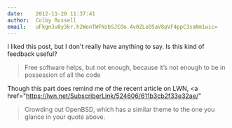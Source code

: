```yaml
---
date:    2012-11-20 11:37:41
author:  Colby Russell
email:   uFkgnJu0y3kr.h2WonTWFNzbSJCOo.4v0ZLoO5aV8pVF4ppC3saNm1wic=
---
```


I liked this post, but I don't really have anything to say.  Is this kind of feedback useful?

<blockquote>Free software helps, but not enough, because it’s not
enough to be in possession of all the code</blockquote>

Though this part does remind me of the recent article on LWN, <a
href="https://lwn.net/SubscriberLink/524606/611b3cb2f33e32ae/"
>Crowding out OpenBSD</a>, which has a similar theme to
the one you glance in your quote above.
